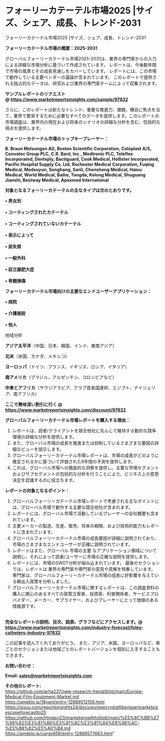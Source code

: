 # フォーリーカテーテル市場2025 |サイズ、シェア、成長、トレンド-2031
フォーリーカテーテル市場2025 |サイズ、シェア、成長、トレンド-2031

<strong><b>フォーリーカテーテル市場の概要：2025-2031</b></strong>

グローバルフォーリーカテーテル市場2025-2031は、業界の専門家からの入力による詳細な市場分析に基づいて作成されています。 レポートは、今後数年間で市場の風景とその成長見通しをカバーしています。 レポートには、この市場で動作している主要ベンダーの議論が含まれています。 このレポートで提供される独占的なデータは、研究および業界の専門家チームによって収集されます。

<strong>サンプルレポートのリクエスト @ <a href=https://www.marketreportsinsights.com/sample/97832>https://www.marketreportsinsights.com/sample/97832</a></strong>

さらに、このレポートは新たなトレンド、重要な推進力、課題、機会に焦点を当て、業界で繁栄するために必要なすべてのデータを提供します。このレポートの市場調査は、業界内の現在および将来のシナリオの詳細な分析を含む、包括的な視点を提供します。

<strong>フォーリーカテーテル市場のトップキープレーヤー：</strong>

<strong>B. Braun Melsungen AG, Boston Scientific Corporation, Coloplast A/S, Convatec Group PLC, C.R. Bard, Inc., Medtronic PLC, Teleflex Incorporated, Dentsply, Bactiguard, Cook Medical, Hollister Incorporated, Pacific Hospital Supply Co. Ltd, Rochester Medical Corporation, Fuqing Medical, Medsuyun, Songhang, Sanli, Chensheng Medical, Haiou Medical, World Medical, Baihe, Tongda, Kelong Medical, Shuguang Jianshi, Bestway Medical, Apexmed International</strong>

<strong><b>対象となるフォーリーカテーテルの主なタイプは次のとおりです。</b></strong>

<strong>• 男女別<br><br>• コーティングされたカテーテル<br><br>• コーティングされていないカテーテル<br><br>• 表示によって<br><br>• 尿失禁<br><br>• 一般外科<br><br>• 前立腺肥大症<br><br>• 脊髄損傷</strong>

<strong><b>フォーリーカテーテル市場向けの主要なエンドユーザーアプリケーション：</b></strong>

<strong>• 病院<br><br>• 介護施設<br><br>• 他人</strong>

 地域分析

<strong><b>アジア太平洋</b></strong>（中国、日本、韓国、インド、東南アジア）

<strong><b>北米</b></strong>（米国、カナダ、メキシコ）

<strong><b>ヨーロッパ</b></strong>（ドイツ、フランス、イギリス、ロシア、イタリア）

<strong><b>南アメリカ</b></strong>（ブラジル、アルゼンチン、コロンビアなど）

<strong><b>中東とアフリカ</b></strong>（サウジアラビア、アラブ首長国連邦、エジプト、ナイジェリア、南アフリカ）

<strong>ここで興味深い割引に行く @ <a href=https://www.marketreportsinsights.com/discount/97832>https://www.marketreportsinsights.com/discount/97832</a></strong>

<strong><b>グローバルフォーリーカテーテル市場レポートを購入する理由：</b></strong>
<ol>
  <li>レポートは、読者/クライアントを競合他社に先んじて維持する動的な競争環境の詳細な分析を提供します。</li>
  <li>また、グローバル市場の成長を推進または抑制しているさまざまな要因の詳細なビューを提示します。</li>
  <li>グローバルフォーリーカテーテル市場レポートは、市場の成長がどのように推定されるかに基づいて評価された8年間の予測を提供します。</li>
  <li>これは、グローバル市場への徹底的な洞察を提供し、主要な市場セグメントおよびサブセグメントの包括的な分析を行うことにより、ビジネス上の意思決定を認識するのに役立ちます。</li>
</ol>
<strong><b>レポートの対象となるポイント：</b></strong>
<ol>
  <li>グローバルフォーリーカテーテル市場レポートで考慮される主なポイントには、グローバル市場で動作する主要な競合他社が含まれます。</li>
  <li>レポートには、グローバル市場で活動しているプレーヤーの会社概要も含まれています。</li>
  <li>主要メーカーの製造、生産、販売、将来の戦略、および技術的能力もレポートに含まれています。</li>
  <li>グローバルフォーリーカテーテル市場の成長要因が詳細に説明されており、市場のさまざまなエンドユーザーが正確に説明されています。</li>
  <li>レポートはまた、グローバル 市場の主要 なアプリケーション領域について説明し、それによって読者/ユーザーに市場の正確な説明を提供します。</li>
  <li>レポートには、市場のSWOT分析が組み込まれています。 最後のセクションでは、レポートは 業界の専門家や専門家の意見や見解を特集しています。 専門家は、グローバルフォーリーカテーテル市場の成長に好影響を与えている輸出入政策を分析しました。</li>
  <li>グローバルフォーリーカテーテル市場に関するレポートは、この調査資料の購入に関心のあるすべての政策立案者、投資家、利害関係者、サービスプロバイダー、メーカー、サプライヤー、およびプレーヤーにとって価値のある情報源です。</li>
</ol><br>
<strong>完全なレポートの説明、目次、図表、グラフなどにアクセスします。@ <a href=https://www.marketreportsinsights.com/industry-forecast/foley-catheters-industry-97832>https://www.marketreportsinsights.com/industry-forecast/foley-catheters-industry-97832</a></strong>

この記事を読んでくれてありがとう。 また、アジア、米国、ヨーロッパなど、章ごとのセクションまたは地域ごとのレポートバージョンを個別に入手することもできます。

<strong><b>お問い合わせ：</b></strong>

<strong>Email: </strong><a href=mailto:sales@marketreportsinsights.com><strong>sales@marketreportsinsights.com</strong></a>

<strong>その他のレポート:</strong>
<br>
<a href=https://github.com/arha237/new-research-trend/blob/main/Europe-Medical-Film-Equipment-Market.md>https://github.com/arha237/new-research-trend/blob/main/Europe-Medical-Film-Equipment-Market.md</a>
<br>
<a href=https://ameblo.jp/18yam/entry-12889512159.html>https://ameblo.jp/18yam/entry-12889512159.html</a>
<br>
<a href=https://issuu.com/reportsinsights24/docs/europecrystalfiberlasermarketsizescopeforecastto20>https://issuu.com/reportsinsights24/docs/europecrystalfiberlasermarketsizescopeforecastto20</a>
<br>
<a href=https://github.com/Hindavi23/marketgrowthh/blob/main/%E5%8C%BB%E7%99%82%E3%81%86%E3%81%8C%E3%81%84%E8%96%AC-%E5%B8%82%E5%A0%B4.md>https://github.com/Hindavi23/marketgrowthh/blob/main/%E5%8C%BB%E7%99%82%E3%81%86%E3%81%8C%E3%81%84%E8%96%AC-%E5%B8%82%E5%A0%B4.md</a>
<br>
<a href=https://ameblo.jp/cargo656/entry-12889577663.html>https://ameblo.jp/cargo656/entry-12889577663.html</a>"
